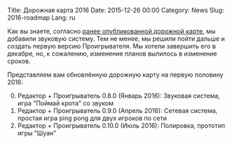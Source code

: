 Title: Дорожная карта 2016
Date: 2015-12-26 00:00
Category: News
Slug: 2016-roadmap
Lang: ru

Как вы знаете, согласно [ранее опубликованной дорожной карте][roadmap-2015-2016], мы добавили звуковую систему. Тем не менее, мы решили пойти дальше и создать первую версию Проигрывателя. Мы хотели завершить его в декабре, но, к сожалению, изменение планов вылилось в изменение сроков.

Представляем вам обновлённую дорожную карту на первую половину 2016:

0. Редактор + Проигрыватель 0.8.0 (Январь 2016): Звуковая система, игра "Поймай крота" со звуком
0. Редактор + Проигрыватель 0.9.0 (Апрель 2016): Сетевая система, простая игра ping pong для двух игроков по сети
0. Редактор + Проигрыватель 0.10.0 (Июль 2016): Полировка, прототип игры "Шуан"

[roadmap-2015-2016]: {filename}/articles/2015-07-19_2015-roadmap-ru.md
